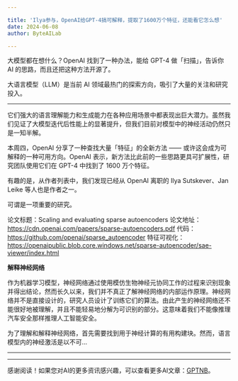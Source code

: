 ```yaml
---

title: 'Ilya参与，OpenAI给GPT-4搞可解释，提取了1600万个特征，还能看它怎么想'
date: 2024-06-08
author: ByteAILab

---
```


大模型都在想什么？OpenAI 找到了一种办法，能给 GPT-4 做「扫描」，告诉你 AI 的思路，而且还把这种方法开源了。

大语言模型（LLM）是当前 AI 领域最热门的探索方向，吸引了大量的关注和研究投入。

---
它们强大的语言理解能力和生成能力在各种应用场景中都表现出巨大潜力。虽然我们见证了大模型迭代后性能上的显著提升，但我们目前对模型中的神经活动仍然只是一知半解。

本周四，OpenAI 分享了一种查找大量「特征」的全新方法 —— 或许这会成为可解释的一种可用方向。OpenAI 表示，新方法比此前的一些思路更具可扩展性，研究团队使用它们在 GPT-4 中找到了 1600 万个特征。

有趣的是，从作者列表中，我们发现已经从 OpenAI 离职的 Ilya Sutskever、Jan Leike 等人也是作者之一。

可谓是一项重要的研究。

论文标题：Scaling and evaluating sparse autoencoders
论文地址：https://cdn.openai.com/papers/sparse-autoencoders.pdf
代码：https://github.com/openai/sparse_autoencoder
特征可视化：https://openaipublic.blob.core.windows.net/sparse-autoencoder/sae-viewer/index.html

**解释神经网络**

作为机器学习模型，神经网络通过使用模仿生物神经元协同工作的过程来识别现象并得出结论，然而长久以来，我们并不真正了解神经网络的内部运作原理。神经网络并不是直接设计的，研究人员设计了训练它们的算法。由此产生的神经网络还不能很好地被理解，并且不能轻易地分解为可识别的部分。这意味着我们不能像推理汽车安全那样推理人工智能安全。

为了理解和解释神经网络，首先需要找到用于神经计算的有用构建块。然而，语言模型内的神经激活是以不可...

---
---
感谢阅读！如果您对AI的更多资讯感兴趣，可以查看更多AI文章：[GPTNB](https://gptnb.com)。